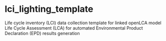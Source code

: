 # lci_lighting_template
Life cycle inventory (LCI) data collection template for linked openLCA model Life Cycle Assessment (LCA) for automated Environmental Product Declaration (EPD) results generation
